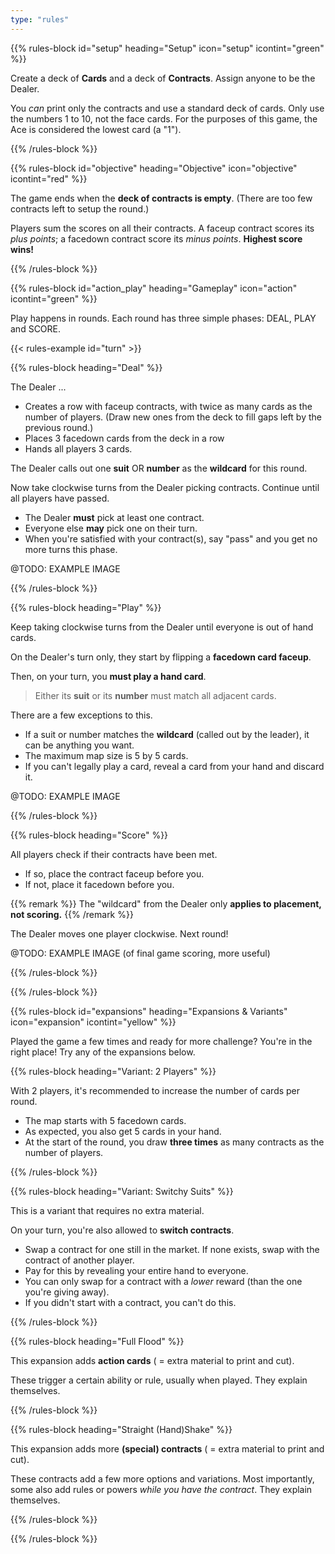 ```yaml
---
type: "rules"
---
```


{{% rules-block id="setup" heading="Setup" icon="setup" icontint="green" %}}

Create a deck of **Cards** and a deck of **Contracts**. Assign anyone to be the Dealer.

You _can_ print only the contracts and use a standard deck of cards. Only use the numbers 1 to 10, not the face cards. For the purposes of this game, the Ace is considered the lowest card (a "1").

{{% /rules-block %}}

{{% rules-block id="objective" heading="Objective" icon="objective" icontint="red" %}}

The game ends when the **deck of contracts is empty**. (There are too few contracts left to setup the round.)

Players sum the scores on all their contracts. A faceup contract scores its _plus points_; a facedown contract score its _minus points_. **Highest score wins!**

{{% /rules-block %}}

{{% rules-block id="action_play" heading="Gameplay" icon="action" icontint="green" %}}

Play happens in rounds. Each round has three simple phases: DEAL, PLAY and SCORE. 

{{< rules-example id="turn" >}}

{{% rules-block heading="Deal" %}}

The Dealer ...
* Creates a row with faceup contracts, with twice as many cards as the number of players. (Draw new ones from the deck to fill gaps left by the previous round.)
* Places 3 facedown cards from the deck in a row
* Hands all players 3 cards.

The Dealer calls out one **suit** OR **number** as the **wildcard** for this round.

Now take clockwise turns from the Dealer picking contracts. Continue until all players have passed.
* The Dealer **must** pick at least one contract.
* Everyone else **may** pick one on their turn.
* When you're satisfied with your contract(s), say "pass" and you get no more turns this phase.

@TODO: EXAMPLE IMAGE

{{% /rules-block %}}

{{% rules-block heading="Play" %}}

Keep taking clockwise turns from the Dealer until everyone is out of hand cards.

On the Dealer's turn only, they start by flipping a **facedown card faceup**.

Then, on your turn, you **must play a hand card**. 

> Either its **suit** or its **number** must match all adjacent cards.

There are a few exceptions to this.

* If a suit or number matches the **wildcard** (called out by the leader), it can be anything you want.
* The maximum map size is 5 by 5 cards.
* If you can't legally play a card, reveal a card from your hand and discard it.

@TODO: EXAMPLE IMAGE

{{% /rules-block %}}

{{% rules-block heading="Score" %}}

All players check if their contracts have been met.
* If so, place the contract faceup before you.
* If not, place it facedown before you.

{{% remark %}}
The "wildcard" from the Dealer only **applies to placement, not scoring.**
{{% /remark %}}

The Dealer moves one player clockwise. Next round!

@TODO: EXAMPLE IMAGE (of final game scoring, more useful)

{{% /rules-block %}}

{{% /rules-block %}}

{{% rules-block id="expansions" heading="Expansions & Variants" icon="expansion" icontint="yellow" %}}

Played the game a few times and ready for more challenge? You're in the right place! Try any of the expansions below.

{{% rules-block heading="Variant: 2 Players" %}}

With 2 players, it's recommended to increase the number of cards per round.

* The map starts with 5 facedown cards.
* As expected, you also get 5 cards in your hand.
* At the start of the round, you draw **three times** as many contracts as the number of players.

{{% /rules-block %}}

{{% rules-block heading="Variant: Switchy Suits" %}}

This is a variant that requires no extra material.

On your turn, you're also allowed to **switch contracts**.
* Swap a contract for one still in the market. If none exists, swap with the contract of another player.
* Pay for this by revealing your entire hand to everyone.
* You can only swap for a contract with a _lower_ reward (than the one you're giving away).
* If you didn't start with a contract, you can't do this.

{{% /rules-block %}}

{{% rules-block heading="Full Flood" %}}

This expansion adds **action cards** ( = extra material to print and cut).

These trigger a certain ability or rule, usually when played. They explain themselves.

{{% /rules-block %}}

{{% rules-block heading="Straight (Hand)Shake" %}}

This expansion adds more **(special) contracts** ( = extra material to print and cut).

These contracts add a few more options and variations. Most importantly, some also add rules or powers _while you have the contract_. They explain themselves.

{{% /rules-block %}}

{{% /rules-block %}}